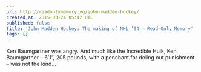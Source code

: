 ```yaml
---
url: http://readonlymemory.vg/john-madden-hockey/
created_at: 2015-03-24 05:42 UTC
published: false
title: 'John Madden Hockey: The making of NHL ’94 – Read-Only Memory'
tags: []
---
```


Ken Baumgartner was angry.
And much like the Incredible Hulk, Ken Baumgartner – 6’1”, 205 pounds, with a penchant for doling out punishment – was not the kind…
